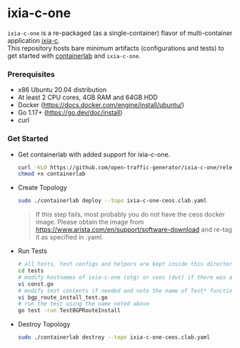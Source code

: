 # ixia-c-one

`ixia-c-one` is a re-packaged (as a single-container) flavor of multi-container application [ixia-c](https://github.com/open-traffic-generator/ixia-c).  
This repository hosts bare minimum artifacts (configurations and tests) to get started with [containerlab](https://containerlab.srlinux.dev/) and `ixia-c-one`.

### Prerequisites

- x86 Ubuntu 20.04 distribution
- At least 2 CPU cores, 4GB RAM and 64GB HDD
- Docker (https://docs.docker.com/engine/install/ubuntu/)
- Go 1.17+ (https://go.dev/doc/install)
- curl

### Get Started

- Get containerlab with added support for ixia-c-one.

    ```sh
    curl -kLO https://github.com/open-traffic-generator/ixia-c-one/releases/download/v0.0.1-2610/containerlab
    chmod +x containerlab
    ```

- Create Topology

    ```sh
    sudo ./containerlab deploy --topo ixia-c-one-ceos.clab.yaml
    ```

    > If this step fails, most probably you do not have the ceos docker image. 
    > Please obtain the image from https://www.arista.com/en/support/software-download and re-tag it as specified in .yaml.

- Run Tests

    ```sh
    # all tests, test configs and helpers are kept inside this directory
    cd tests
    # modify hostnames of ixia-c-one (otg) or ceos (dut) if there was a change in .clab.yaml
    vi const.go
    # modify test contents if needed and note the name of Test* function
    vi bgp_route_install_test.go
    # run the test using the name noted above
    go test -run TestBGPRouteInstall
    ```

- Destroy Topology

    ```sh
    sudo ./containerlab destroy --topo ixia-c-one-ceos.clab.yaml
    ```
